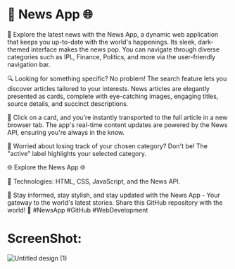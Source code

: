 # 📰 News App 🌐

🔦 Explore the latest news with the News App, a dynamic web application that keeps you up-to-date with the world's happenings. Its sleek, dark-themed interface makes the news pop. You can navigate through diverse categories such as IPL, Finance, Politics, and more via the user-friendly navigation bar.

🔍 Looking for something specific? No problem! The search feature lets you discover articles tailored to your interests. News articles are elegantly presented as cards, complete with eye-catching images, engaging titles, source details, and succinct descriptions.

📌 Click on a card, and you're instantly transported to the full article in a new browser tab. The app's real-time content updates are powered by the News API, ensuring you're always in the know.

🎯 Worried about losing track of your chosen category? Don't be! The "active" label highlights your selected category.

🌐 Explore the News App 🌐

💼 Technologies: HTML, CSS, JavaScript, and the News API.

🌟 Stay informed, stay stylish, and stay updated with the News App - Your gateway to the world's latest stories. Share this GitHub repository with the world! 🚀 #NewsApp #GitHub #WebDevelopment

# ScreenShot: 
![Untitled design (1)](https://github.com/Moumin-pk/News-App/assets/116239910/ec444147-eeab-4255-b0bd-429b3ebc5e88)

